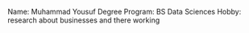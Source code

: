 Name: Muhammad Yousuf
Degree Program: BS Data Sciences
Hobby: research about businesses and there working
